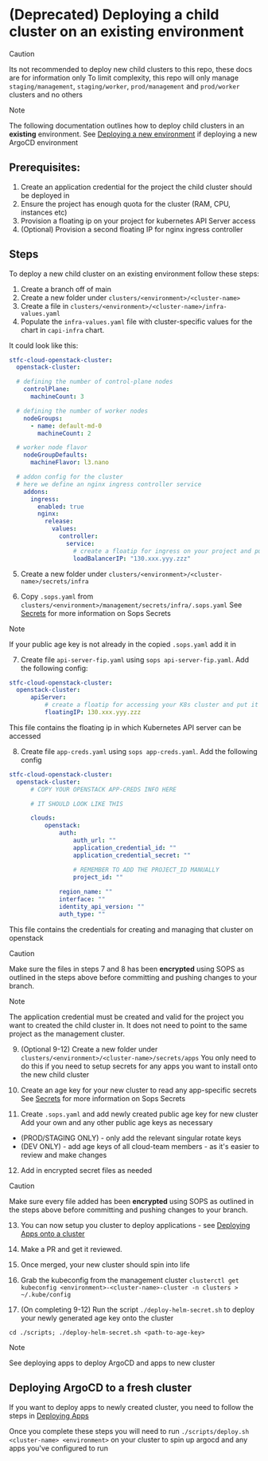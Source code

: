 
# (Deprecated) Deploying a child cluster on an existing environment

> [!CAUTION]
> Its not recommended to deploy new child clusters to this repo, these docs are for information only
> To limit complexity, this repo will only manage `staging/management`, `staging/worker`, `prod/management` and `prod/worker` clusters and no others

> [!NOTE]
> The following documentation outlines how to deploy child clusters in an **existing** environment.
> See [Deploying a new environment](clusters.md) if deploying a new ArgoCD environment

## Prerequisites: 
1. Create an application credential for the project the child cluster should be deployed in
2. Ensure the project has enough quota for the cluster (RAM, CPU, instances etc)
3. Provision a floating ip on your project for kubernetes API Server access
4. (Optional) Provision a second floating IP for nginx ingress controller

## Steps
To deploy a new child cluster on an existing environment follow these steps:

1. Create a branch off of main
2. Create a new folder under `clusters/<environment>/<cluster-name>`
3. Create a file in `clusters/<environment>/<cluster-name>/infra-values.yaml` 
4. Populate the `infra-values.yaml` file with cluster-specific values for the chart in `capi-infra` chart. 

It could look like this:

```yaml
stfc-cloud-openstack-cluster:
  openstack-cluster:

  # defining the number of control-plane nodes
    controlPlane:
      machineCount: 3

  # defining the number of worker nodes
    nodeGroups:
      - name: default-md-0
        machineCount: 2

  # worker node flavor
    nodeGroupDefaults:
      machineFlavor: l3.nano

  # addon config for the cluster 
  # here we define an nginx ingress controller service
    addons:
      ingress:
        enabled: true
        nginx:
          release:
            values:
              controller:
                service:
                  # create a floatip for ingress on your project and put it here
                  loadBalancerIP: "130.xxx.yyy.zzz" 
```

5. Create a new folder under `clusters/<environment>/<cluster-name>/secrets/infra`

6. Copy `.sops.yaml` from  `clusters/<environment>/management/secrets/infra/.sops.yaml` 
See [Secrets](secrets.md) for more information on Sops Secrets

> [!NOTE]
> If your public age key is not already in the copied `.sops.yaml` add it in

7. Create file `api-server-fip.yaml` using `sops api-server-fip.yaml`. Add the following config:

```yaml
stfc-cloud-openstack-cluster:
  openstack-cluster:
      apiServer:
          # create a floatip for accessing your K8s cluster and put it here
          floatingIP: 130.xxx.yyy.zzz 
```

This file contains the floating ip in which Kubernetes API server can be accessed

8. Create file `app-creds.yaml` using `sops app-creds.yaml`. Add the following config

```yaml
stfc-cloud-openstack-cluster:
  openstack-cluster:
      # COPY YOUR OPENSTACK APP-CREDS INFO HERE

      # IT SHOULD LOOK LIKE THIS

      clouds:
          openstack:
              auth:
                  auth_url: ""
                  application_credential_id: ""
                  application_credential_secret: ""

                  # REMEMBER TO ADD THE PROJECT_ID MANUALLY
                  project_id: ""
                  
              region_name: ""
              interface: ""
              identity_api_version: ""
              auth_type: ""

```

This file contains the credentials for creating and managing that cluster on openstack

> [!CAUTION]
> Make sure the files in steps 7 and 8 has been **encrypted** using SOPS as outlined in the steps above before committing and pushing changes to your branch.

> [!NOTE]
> The application credential must be created and valid for the project you want to created the child cluster in. It does not need to point to the same project as the management cluster.

9. (Optional 9-12) Create a new folder under `clusters/<environment>/<cluster-name>/secrets/apps`
You only need to do this if you need to setup secrets for any apps you want to install onto the new child cluster 

10. Create an age key for your new cluster to read any app-specific secrets
See [Secrets](secrets.md) for more information on Sops Secrets

11. Create `.sops.yaml` and add newly created public age key for new cluster
Add your own and any other public age keys as necessary
  - (PROD/STAGING ONLY) - only add the relevant singular rotate keys
  - (DEV ONLY) - add age keys of all cloud-team members - as it's easier to review and make changes
 
12. Add in encrypted secret files as needed  
> [!CAUTION]
> Make sure every file added has been **encrypted** using SOPS as outlined in the steps above before committing and pushing changes to your branch.

13. You can now setup you cluster to deploy applications - see [Deploying Apps onto a cluster](./deploying-apps.md)

14.   Make a PR and get it reviewed.

15.  Once merged, your new cluster should spin into life

16.  Grab the kubeconfig from the management cluster 
``` clusterctl get kubeconfig <environment>-<cluster-name>-cluster -n clusters > ~/.kube/config ```

17.  (On completing 9-12) Run the script `./deploy-helm-secret.sh` to deploy your newly generated age key onto the cluster  

```cd ./scripts; ./deploy-helm-secret.sh <path-to-age-key>```

> [!NOTE] 
> See deploying apps to deploy ArgoCD and apps to new cluster


## Deploying ArgoCD to a fresh cluster

If you want to deploy apps to newly created cluster, you need to follow the steps in [Deploying Apps](./deploying-apps.md) 

Once you complete these steps you will need to run `./scripts/deploy.sh <cluster-name> <environment>` on your cluster to spin up argocd and any apps you've configured to run
